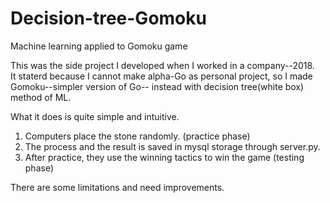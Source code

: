 # Decision-tree-Gomoku
Machine learning applied to Gomoku game

This was the side project I developed when I worked in a company--2018.  
It staterd because I cannot make alpha-Go as personal project, 
so I made Gomoku--simpler version of Go-- instead with decision tree(white box) method of ML. 

What it does is quite simple and intuitive. 

1. Computers place the stone randomly. (practice phase)
2. The process and the result is saved in mysql storage through server.py. 
3. After practice, they use the winning tactics to win the game (testing phase)


There are some limitations and need improvements.
